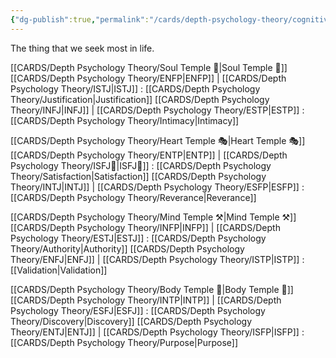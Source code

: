 ```yaml
---
{"dg-publish":true,"permalink":"/cards/depth-psychology-theory/cognitive-origin/","created":"2023-01-12T14:02:55.879+01:00","updated":"2023-04-25T13:23:09.959+02:00"}
---
```



The thing that we seek most in life. 

[[CARDS/Depth Psychology Theory/Soul Temple 👥\|Soul Temple 👥]] 
[[CARDS/Depth Psychology Theory/ENFP\|ENFP]] | [[CARDS/Depth Psychology Theory/ISTJ\|ISTJ]] : [[CARDS/Depth Psychology Theory/Justification\|Justification]]
[[CARDS/Depth Psychology Theory/INFJ\|INFJ]] | [[CARDS/Depth Psychology Theory/ESTP\|ESTP]] : [[CARDS/Depth Psychology Theory/Intimacy\|Intimacy]]

[[CARDS/Depth Psychology Theory/Heart Temple 🎭\|Heart Temple 🎭]]
[[CARDS/Depth Psychology Theory/ENTP\|ENTP]] | [[CARDS/Depth Psychology Theory/ISFJ💂\|ISFJ💂]] : [[CARDS/Depth Psychology Theory/Satisfaction\|Satisfaction]]
[[CARDS/Depth Psychology Theory/INTJ\|INTJ]] | [[CARDS/Depth Psychology Theory/ESFP\|ESFP]] : [[CARDS/Depth Psychology Theory/Reverance\|Reverance]]

[[CARDS/Depth Psychology Theory/Mind Temple ⚒️\|Mind Temple ⚒️]]
[[CARDS/Depth Psychology Theory/INFP\|INFP]] | [[CARDS/Depth Psychology Theory/ESTJ\|ESTJ]] : [[CARDS/Depth Psychology Theory/Authority\|Authority]]
[[CARDS/Depth Psychology Theory/ENFJ\|ENFJ]] | [[CARDS/Depth Psychology Theory/ISTP\|ISTP]] : [[Validation\|Validation]]

[[CARDS/Depth Psychology Theory/Body Temple 🌳\|Body Temple 🌳]]
[[CARDS/Depth Psychology Theory/INTP\|INTP]] | [[CARDS/Depth Psychology Theory/ESFJ\|ESFJ]] : [[CARDS/Depth Psychology Theory/Discovery\|Discovery]]
[[CARDS/Depth Psychology Theory/ENTJ\|ENTJ]] | [[CARDS/Depth Psychology Theory/ISFP\|ISFP]] : [[CARDS/Depth Psychology Theory/Purpose\|Purpose]]
